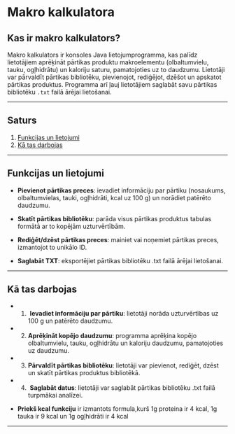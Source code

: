 # Makro kalkulatora 

## Kas ir makro kalkulators?
Makro kalkulators ir konsoles Java lietojumprogramma, kas palīdz lietotājiem aprēķināt pārtikas produktu makroelementu (olbaltumvielu, tauku, ogļhidrātu) un kaloriju saturu, pamatojoties uz to daudzumu. Lietotāji var pārvaldīt pārtikas bibliotēku, pievienojot, rediģējot, dzēšot un apskatot pārtikas produktus. Programma arī ļauj lietotājiem saglabāt savu pārtikas bibliotēku `.txt` failā ārējai lietošanai.

---

## Saturs
1. [Funkcijas un lietojumi](#funkcijas-un-lietojumi) 
2. [Kā tas darbojas](#kā-tas-darbojas)

---

## Funkcijas un lietojumi

- **Pievienot pārtikas preces**: ievadiet informāciju par pārtiku (nosaukums, olbaltumvielas, tauki, ogļhidrāti, kcal uz 100 g) un norādiet patērēto daudzumu.

- **Skatīt pārtikas bibliotēku**: parāda visus pārtikas produktus tabulas formātā ar to kopējām uzturvērtībām.

- **Rediģēt/dzēst pārtikas preces**: mainiet vai noņemiet pārtikas preces, izmantojot to unikālo ID.

- **Saglabāt TXT**: eksportējiet pārtikas bibliotēku .txt failā ārējai lietošanai.

---

## Kā tas darbojas

- 1)  **Ievadiet informāciju par pārtiku**: lietotāji norāda uzturvērtības uz 100 g un patērēto daudzumu.
- 2)  **Aprēķināt kopējo daudzumu**: programma aprēķina kopējo olbaltumvielu, tauku, ogļhidrātu un kaloriju daudzumu, pamatojoties uz daudzumu.
- 3) **Pārvaldīt pārtikas bibliotēku**: lietotāji var pievienot, rediģēt, dzēst un skatīt pārtikas produktus bibliotēkā.
- 4)  **Saglabāt datus**: lietotāji var saglabāt pārtikas bibliotēku .txt failā turpmākai analīzei.

- **Priekš kcal funkciju** ir izmantots formula,kurš 1g proteina ir 4 kcal, 1g tauka ir 9 kcal un  1g ogļhidrāti ir 4 kcal
---
